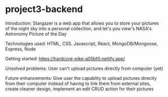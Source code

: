 # project3-backend

Introduction: Stargazer is a web app that allows you to store your pictures of the night sky into a personal collection, and let's you view's NASA's Astronomy Picture of the Day

Technologies used: HTML, CSS. Javascript, React, MongoDB/Mongoose, Express, Node

Getting started: https://hardcore-pike-a05bf0.netlify.app/

Unsolved problems: User can't upload pictures directly from computer (yet)

Future enhancements: Give user the capablity to upload pictures directly from their computer instead of having to link them from external sites, create cleaner design, implement an edit CRUD action for their pictures
